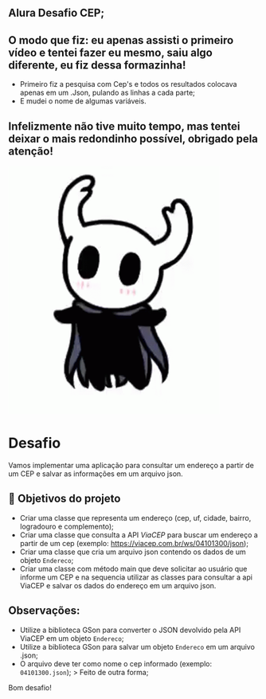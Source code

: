 ## Alura Desafio CEP;
## O modo que fiz: eu apenas assisti o primeiro vídeo e tentei fazer eu mesmo, saiu algo diferente, eu fiz dessa formazinha!
*  Primeiro fiz a pesquisa com Cep's e todos os resultados colocava apenas em um .Json, pulando as linhas a cada parte;
*  E mudei o nome de algumas variáveis.
## Infelizmente não tive muito tempo, mas tentei deixar o mais redondinho possível, obrigado pela atenção!
![Thumb para usar](https://github.com/RafaelRChar/AluraDesafio/blob/main/Thumb-Cute.gif)

# Desafio
Vamos implementar uma aplicação para consultar um endereço a partir de um CEP e salvar as informações em um arquivo json.


## 🔨 Objetivos do projeto

- Criar uma classe que representa um endereço (cep, uf, cidade, bairro, logradouro e complemento);
- Criar uma classe que consulta a API *ViaCEP* para buscar um endereço a partir de um cep (exemplo: https://viacep.com.br/ws/04101300/json);
- Criar uma classe que cria um arquivo json contendo os dados de um objeto `Endereco`;
- Criar uma classe com método main que deve solicitar ao usuário que informe um CEP e na sequencia utilizar as classes para consultar a api ViaCEP e salvar os dados do endereço em um arquivo json.

## Observações:
- Utilize a biblioteca GSon para converter o JSON devolvido pela API ViaCEP em um objeto `Endereco`;
- Utilize a biblioteca GSon para salvar um objeto `Endereco` em um arquivo .json;
- O arquivo deve ter como nome o cep informado (exemplo: `04101300.json`); > Feito de outra forma;

Bom desafio!

